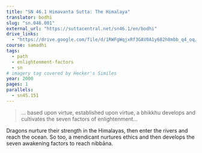 ```yaml
---
title: "SN 46.1 Himavanta Sutta: The Himalaya"
translator: bodhi
slug: "sn.046.001"
external_url: "https://suttacentral.net/sn46.1/en/bodhi"
drive_links:
  - "https://drive.google.com/file/d/1RWFgWqjxRf3GAV0A1y682h8mbb_q4_oq/view?usp=drivesdk"
course: samadhi
tags:
  - path
  - enlightenment-factors
  - sn
# imagery tag covered by Hecker's Similes
year: 2000
pages: 1
parallels:
  - sn45.151
---
```


> ... based upon virtue, established upon virtue, a bhikkhu develops and cultivates the seven factors of enlightenment...

Dragons nurture their strength in the Himalayas, then enter the rivers and reach the ocean. So too, a mendicant nurtures ethics and then develops the seven awakening factors to reach nibbāna.

